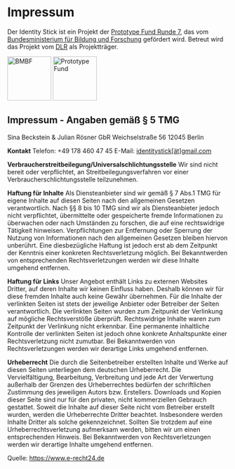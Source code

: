 # Impressum
Der Identity Stick ist ein Projekt der <a href="https://prototypefund.de/">Prototype Fund Runde 7</a>, das vom <a href="https://www.bmbf.de/">Bundesministerium für Bildung und Forschung</a> gefördert wird. Betreut wird das Projekt vom <a href="https://www.dlr.de/pt/">DLR</a> als Projektträger.

<a href="https://www.bmbf.de/de/software-sprint-freie-programmierer-unterstuetzen-3512.html"><img src="/ressourcen/BMBF_gefîrdert%20vom_deutsch.jpg" width="100"  alt="BMBF"></a> 
<a href="https://prototypefund.de/"><img src="https://i0.wp.com/blog.okfn.org/files/2017/12/22137279_1679687182104997_6759961652435307500_o.jpg" width="100" alt="Prototype Fund"></a>


## Impressum - Angaben gemäß § 5 TMG
Sina Beckstein & Julian Rösner GbR 
Weichselstraße 56
12045 Berlin

**Kontakt**
Telefon: <span>+49</span><span style="display: none;">164</span><span> 178 4</span><span>60 4</span><span style="display: none;">65 29</span><span>7 45</span>
E-Mail: <a href="mailto:identitystick@gmail.com"><span>identity</span>stick[ät]g<span>mail</span>.com</a>

**Verbraucherstreitbeilegung/Universalschlichtungsstelle**
Wir sind nicht bereit oder verpflichtet, an Streitbeilegungsverfahren vor einer Verbraucherschlichtungsstelle teilzunehmen.

**Haftung für Inhalte**
Als Diensteanbieter sind wir gemäß § 7 Abs.1 TMG für eigene Inhalte auf diesen Seiten nach den allgemeinen Gesetzen verantwortlich. Nach §§ 8 bis 10 TMG sind wir als Diensteanbieter jedoch nicht verpflichtet, übermittelte oder gespeicherte fremde Informationen zu überwachen oder nach Umständen zu forschen, die auf eine rechtswidrige Tätigkeit hinweisen.
Verpflichtungen zur Entfernung oder Sperrung der Nutzung von Informationen nach den allgemeinen Gesetzen bleiben hiervon unberührt. Eine diesbezügliche Haftung ist jedoch erst ab dem Zeitpunkt der Kenntnis einer konkreten Rechtsverletzung möglich. Bei Bekanntwerden von entsprechenden Rechtsverletzungen werden wir diese Inhalte umgehend entfernen.

**Haftung für Links**
Unser Angebot enthält Links zu externen Websites Dritter, auf deren Inhalte wir keinen Einfluss haben. Deshalb können wir für diese fremden Inhalte auch keine Gewähr übernehmen. Für die Inhalte der verlinkten Seiten ist stets der jeweilige Anbieter oder Betreiber der Seiten verantwortlich. Die verlinkten Seiten wurden zum Zeitpunkt der Verlinkung auf mögliche Rechtsverstöße überprüft. Rechtswidrige Inhalte waren zum Zeitpunkt der Verlinkung nicht erkennbar.
Eine permanente inhaltliche Kontrolle der verlinkten Seiten ist jedoch ohne konkrete Anhaltspunkte einer Rechtsverletzung nicht zumutbar. Bei Bekanntwerden von Rechtsverletzungen werden wir derartige Links umgehend entfernen.

**Urheberrecht**
Die durch die Seitenbetreiber erstellten Inhalte und Werke auf diesen Seiten unterliegen dem deutschen Urheberrecht. Die Vervielfältigung, Bearbeitung, Verbreitung und jede Art der Verwertung außerhalb der Grenzen des Urheberrechtes bedürfen der schriftlichen Zustimmung des jeweiligen Autors bzw. Erstellers. Downloads und Kopien dieser Seite sind nur für den privaten, nicht kommerziellen Gebrauch gestattet.
Soweit die Inhalte auf dieser Seite nicht vom Betreiber erstellt wurden, werden die Urheberrechte Dritter beachtet. Insbesondere werden Inhalte Dritter als solche gekennzeichnet. Sollten Sie trotzdem auf eine Urheberrechtsverletzung aufmerksam werden, bitten wir um einen entsprechenden Hinweis. Bei Bekanntwerden von Rechtsverletzungen werden wir derartige Inhalte umgehend entfernen.

Quelle:
https://www.e-recht24.de
